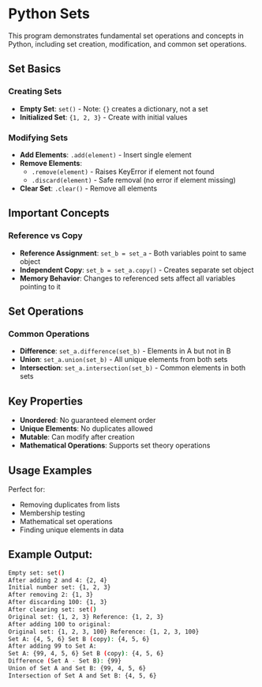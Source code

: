 # Python Sets 

This program demonstrates fundamental set operations and concepts in Python, including set creation, modification, and common set operations.

## Set Basics

### Creating Sets
- **Empty Set**: `set()` - Note: `{}` creates a dictionary, not a set
- **Initialized Set**: `{1, 2, 3}` - Create with initial values

### Modifying Sets
- **Add Elements**: `.add(element)` - Insert single element
- **Remove Elements**: 
  - `.remove(element)` - Raises KeyError if element not found
  - `.discard(element)` - Safe removal (no error if element missing)
- **Clear Set**: `.clear()` - Remove all elements

## Important Concepts

### Reference vs Copy
- **Reference Assignment**: `set_b = set_a` - Both variables point to same object
- **Independent Copy**: `set_b = set_a.copy()` - Creates separate set object
- **Memory Behavior**: Changes to referenced sets affect all variables pointing to it

## Set Operations

### Common Operations
- **Difference**: `set_a.difference(set_b)` - Elements in A but not in B
- **Union**: `set_a.union(set_b)` - All unique elements from both sets
- **Intersection**: `set_a.intersection(set_b)` - Common elements in both sets

## Key Properties
- **Unordered**: No guaranteed element order
- **Unique Elements**: No duplicates allowed
- **Mutable**: Can modify after creation
- **Mathematical Operations**: Supports set theory operations

## Usage Examples
Perfect for:
- Removing duplicates from lists
- Membership testing
- Mathematical set operations
- Finding unique elements in data


## Example Output:

```sh
Empty set: set()
After adding 2 and 4: {2, 4}
Initial number set: {1, 2, 3}
After removing 2: {1, 3}
After discarding 100: {1, 3}
After clearing set: set()
Original set: {1, 2, 3} Reference: {1, 2, 3}
After adding 100 to original:
Original set: {1, 2, 3, 100} Reference: {1, 2, 3, 100}
Set A: {4, 5, 6} Set B (copy): {4, 5, 6}
After adding 99 to Set A:
Set A: {99, 4, 5, 6} Set B (copy): {4, 5, 6}
Difference (Set A - Set B): {99}
Union of Set A and Set B: {99, 4, 5, 6}
Intersection of Set A and Set B: {4, 5, 6}
```